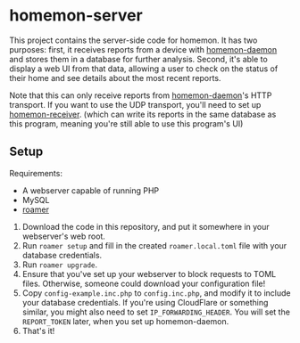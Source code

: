 # homemon-server
This project contains the server-side code for homemon. It has two purposes: first, it receives reports from a device with [homemon-daemon](https://github.com/thatoddmailbox/homemon-daemon) and stores them in a database for further analysis. Second, it's able to display a web UI from that data, allowing a user to check on the status of their home and see details about the most recent reports.

Note that this can only receive reports from [homemon-daemon](https://github.com/thatoddmailbox/homemon-daemon)'s HTTP transport. If you want to use the UDP transport, you'll need to set up [homemon-receiver](https://github.com/thatoddmailbox/homemon-receiver). (which can write its reports in the same database as this program, meaning you're still able to use this program's UI)

## Setup
Requirements:
* A webserver capable of running PHP
* MySQL
* [roamer](https://github.com/thatoddmailbox/roamer)

1. Download the code in this repository, and put it somewhere in your webserver's web root.
2. Run `roamer setup` and fill in the created `roamer.local.toml` file with your database credentials.
3. Run `roamer upgrade`.
4. Ensure that you've set up your webserver to block requests to TOML files. Otherwise, someone could download your configuration file!
5. Copy `config-example.inc.php` to `config.inc.php`, and modify it to include your database credentials. If you're using CloudFlare or something similar, you might also need to set `IP_FORWARDING_HEADER`. You will set the `REPORT_TOKEN` later, when you set up homemon-daemon.
6. That's it!
